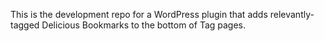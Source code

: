 This is the development repo for a WordPress plugin that adds relevantly-tagged Delicious Bookmarks to the bottom of Tag pages.